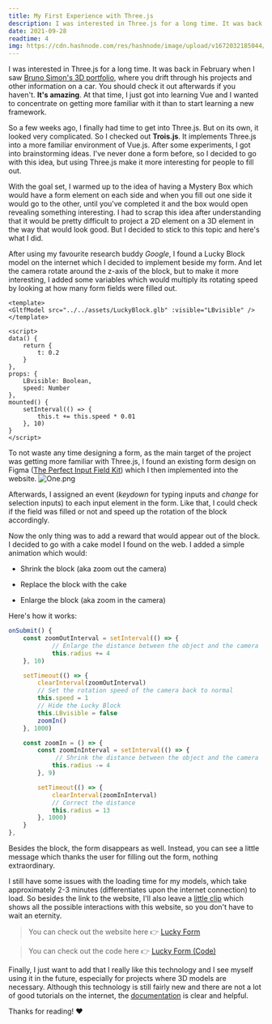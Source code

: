 ```yaml
---
title: My First Experience with Three.js
description: I was interested in Three.js for a long time. It was back in February when I saw Bruno Simon's 3D portfolio, where you drift through his projects and other information on a car. You should check it out afterwards if you haven't.
date: 2021-09-28
readtime: 4
img: https://cdn.hashnode.com/res/hashnode/image/upload/v1672032185044/a9bccb08-6547-4395-8678-a4607f3c0986.png?w=1600&h=840&fit=crop&crop=entropy&auto=compress,format&format=webp
---
```


I was interested in Three.js for a long time. It was back in February when I saw [Bruno Simon's 3D portfolio](https://bruno-simon.com/), where you drift through his projects and other information on a car. You should check it out afterwards if you haven't. **It's amazing**. At that time, I just got into learning Vue and I wanted to concentrate on getting more familiar with it than to start learning a new framework.

So a few weeks ago, I finally had time to get into Three.js. But on its own, it looked very complicated. So I checked out **Trois.js**. It implements Three.js into a more familiar environment of Vue.js. After some experiments, I got into brainstorming ideas. I've never done a form before, so I decided to go with this idea, but using Three.js make it more interesting for people to fill out.

With the goal set, I warmed up to the idea of having a Mystery Box which would have a form element on each side and when you fill out one side it would go to the other, until you've completed it and the box would open revealing something interesting. I had to scrap this idea after understanding that it would be pretty difficult to project a 2D element on a 3D element in the way that would look good. But I decided to stick to this topic and here's what I did.

After using my favourite research buddy _Google_, I found a Lucky Block model on the internet which I decided to implement beside my form. And let the camera rotate around the z-axis of the block, but to make it more interesting, I added some variables which would multiply its rotating speed by looking at how many form fields were filled out.

```
<template>
<GltfModel src="../../assets/LuckyBlock.glb" :visible="LBvisible" />
</template>

<script>
data() {
	return {
		t: 0.2
	}
},
props: {
    LBvisible: Boolean,
    speed: Number
},
mounted() {
	setInterval(() => {
		this.t += this.speed * 0.01
	}, 10)
}
</script>
```

To not waste any time designing a form, as the main target of the project was getting more familiar with Three.js, I found an existing form design on Figma ([The Perfect Input Field Kit](https://www.figma.com/community/file/992788557716887114)) which I then implemented into the website.
![One.png](https://cdn.hashnode.com/res/hashnode/image/upload/v1632751241345/IlAPruIX4.png)

Afterwards, I assigned an event (_keydown_ for typing inputs and _change_ for selection inputs) to each input element in the form. Like that, I could check if the field was filled or not and speed up the rotation of the block accordingly.

Now the only thing was to add a reward that would appear out of the block. I decided to go with a cake model I found on the web. I added a simple animation which would:

-   Shrink the block (aka zoom out the camera)

-   Replace the block with the cake

-   Enlarge the block (aka zoom in the camera)

Here's how it works:

```javascript
onSubmit() {
    const zoomOutInterval = setInterval(() => {
            // Enlarge the distance between the object and the camera
			this.radius += 4
	}, 10)

	setTimeout(() => {
		clearInterval(zoomOutInterval)
        // Set the rotation speed of the camera back to normal
		this.speed = 1
        // Hide the Lucky Block
		this.LBvisible = false
		zoomIn()
    }, 1000)

	const zoomIn = () => {
		const zoomInInterval = setInterval(() => {
             // Shrink the distance between the object and the camera
			this.radius -= 4
	    }, 9)

		setTimeout(() => {
			clearInterval(zoomInInterval)
            // Correct the distance
			this.radius = 13
		}, 1000)
	}
},
```

Besides the block, the form disappears as well. Instead, you can see a little message which thanks the user for filling out the form, nothing extraordinary.

I still have some issues with the loading time for my models, which take approximately 2-3 minutes (differentiates upon the internet connection) to load. So besides the link to the website, I'll also leave a [little clip](https://youtu.be/aYQQ_VDS7tI) which shows all the possible interactions with this website, so you don't have to wait an eternity.

> You can check out the website here 👉 [Lucky Form](luckyform.netlify.app)

> You can check out the code here 👉 [Lucky Form (Code)](https://github.com/kirillinoz/lucky-form-threejs)

Finally, I just want to add that I really like this technology and I see myself using it in the future, especially for projects where 3D models are necessary. Although this technology is still fairly new and there are not a lot of good tutorials on the internet, the [documentation](https://threejs.org/docs/index.html#manual/en/introduction/Creating-a-scene) is clear and helpful.

Thanks for reading! ♥
